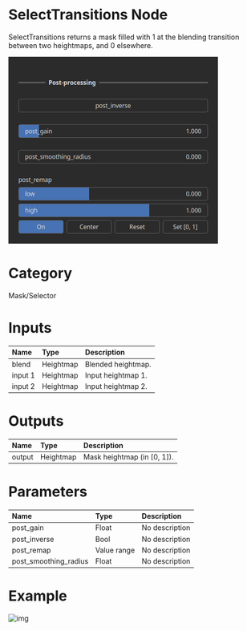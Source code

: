 
SelectTransitions Node
======================


SelectTransitions returns a mask filled with 1 at the blending transition between two heightmaps, and 0 elsewhere.



![img](../../images/nodes/SelectTransitions_settings.png)


# Category


Mask/Selector
# Inputs

|Name|Type|Description|
| :--- | :--- | :--- |
|blend|Heightmap|Blended heightmap.|
|input 1|Heightmap|Input heightmap 1.|
|input 2|Heightmap|Input heightmap 2.|

# Outputs

|Name|Type|Description|
| :--- | :--- | :--- |
|output|Heightmap|Mask heightmap (in [0, 1]).|

# Parameters

|Name|Type|Description|
| :--- | :--- | :--- |
|post_gain|Float|No description|
|post_inverse|Bool|No description|
|post_remap|Value range|No description|
|post_smoothing_radius|Float|No description|

# Example


![img](../../images/nodes/SelectTransitions.png)


